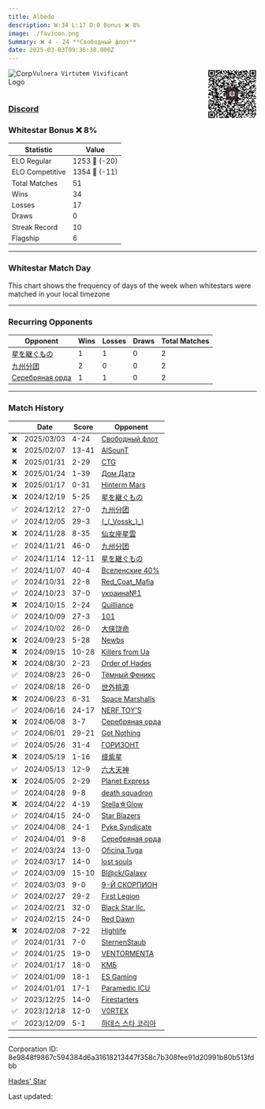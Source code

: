 ```yaml
---
title: ​Albedo
description: W:34 L:17 D:0 Bonus ❌ 8%
image: ./favicon.png
Summary: ❌ 4 - 24 **Свободный флот**
date: 2025-03-03T09:36:38.000Z
---
```

<head>
<link rel="icon" type="image/x-icon" href="./favicon.ico">
</head>
<img align="left" width="50" height="50" src="./favicon.ico" alt="Corp Logo"><img align="right" width="100" height="100" src="./qr.png" alt="QR Code">

```
Vulnera Virtutem Vivificant
```
<br>

### [Discord](https://discord.gg/aeWKd23QQ5)
### Whitestar Bonus ❌ 8%

| Statistic | Value |
| --- | --- |
| ELO Regular | 1253 🔻  (-20)|
| ELO Competitive | 1354 🔻  (-11)|
| Total Matches | 51 |
| Wins | 34 |
| Losses | 17 |
| Draws | 0 |
| Streak Record | 10 |
| Flagship | 6 |

---

### Whitestar Match Day

This chart shows the frequency of days of the week when whitestars were matched in your local timezone

<!-- Load Chart.js from jsDelivr CDN -->
<script src="https://cdn.jsdelivr.net/npm/chart.js@4.0.1"></script>

<!-- Create a canvas element where the chart will be rendered -->
<canvas id="myChart" width="400" height="200"></canvas>

<!-- JavaScript code to render the bar chart -->
<script>
    document.addEventListener("DOMContentLoaded", function() {
        // Ensure scanTime is an array; if empty, handle accordingly
        let timestamps = [1740562598,1738498117,1737871856,1737274469,1736681527,1734148660,1733538081,1732954252,1732340617,1731727615,1731125701,1730512695,1729902376,1729252389,1728558118,1728004860,1727420366,1726649498,1725997017,1724611717,1724009195,1723538574,1718700519,1718101437,1717406517,1716831302,1716260711,1715702776,1715158052,1714506261,1713896022,1713359423,1712760271,1712145187,1711531305,1710846233,1710229970,1709584863,1709057821,1708567717,1708063932,1707597105,1706922169,1706291988,1705711394,1705103460,1704408075,1703694343,1703031989,1702427707,1701686249];

        const fontColor = 'rgba(64, 128, 160, 1)';

        // Function to convert Unix timestamps to day of the week (0=Sunday, 6=Saturday)
        function getDayOfWeek(timestamp) {
            return new Date(timestamp * 1000).getDay();
        }

        // Initialize an array to count occurrences for each day of the week
        let dayCounts = [0, 0, 0, 0, 0, 0, 0];

        // Populate the dayCounts array based on the scanTime data
        timestamps.forEach(ts => {
            let dayOfWeek = getDayOfWeek(ts);
            dayCounts[dayOfWeek]++;
        });

        // Chart.js configuration for the bar chart
        const data = {
            labels: ['Sunday', 'Monday', 'Tuesday', 'Wednesday', 'Thursday', 'Friday', 'Saturday'],
            datasets: [{
                data: dayCounts,
                backgroundColor: [
                    'rgba(0, 191, 255, 0.2)',   // Deep Sky Blue (Sunday)
                    'rgba(135, 206, 250, 0.2)', // Light Sky Blue (Monday)
                    'rgba(173, 216, 230, 0.2)', // Light Blue (Tuesday)
                    'rgba(214, 236, 243, 0.2)', // Custom light blue (Wednesday)
                    'rgba(173, 216, 230, 0.2)', // Light Blue (Thursday)
                    'rgba(135, 206, 250, 0.2)', // Light Sky Blue (Friday)
                    'rgba(0, 191, 255, 0.2)'    // Deep Sky Blue (Saturday)
                ],
                borderColor: [
                    'rgba(0, 191, 255, 1)',
                    'rgba(135, 206, 250, 1)',
                    'rgba(173, 216, 230, 1)',
                    'rgba(214, 236, 243, 1)',
                    'rgba(173, 216, 230, 1)',
                    'rgba(135, 206, 250, 1)',
                    'rgba(0, 191, 255, 1)'
                ],
                borderWidth: 1,
                minBarLength: 5
            }]
        };

        const config = {
            type: 'bar',
            data: data,
            options: {
                scales: {
                    y: {
                        beginAtZero: true,
                        ticks: {
                            stepSize: 1,
                            color: fontColor
                        },
                        grid: {
                            color: 'rgba(255, 255, 255, 0.2)'
                        }
                    },
                    x: {
                        ticks: {
                            color: fontColor
                        },
                        grid: {
                            display: false 
                        }
                    }
                },
                plugins: {
                    legend: {
                        display: false
                    }
                }
            }
        };

        // Render the chart
        const ctx = document.getElementById('myChart').getContext('2d');
        const myChart = new Chart(ctx, config);
    });
</script>
    
---
### Recurring Opponents

| Opponent | Wins | Losses | Draws | Total Matches |
| --- | --- | --- | --- | --- |
| [星を継ぐもの](https://ws.tsl.rocks/corp/107aa372f22d23bb567b3a7fefd3442d93a2984204d7189bbb0fed1ee976ede2/) | 1 | 1 | 0 | 2 |
| [九州分团](https://ws.tsl.rocks/corp/e7374c31c95ba96f5c59c7c1de632517dd4cec2d4680e25e7f34d077133e4d4f/) | 2 | 0 | 0 | 2 |
| [Серебряная орда](https://ws.tsl.rocks/corp/8d4aad97eccabbf26608245f090064005878474e1712d6b08f7328df6075450d/) | 1 | 1 | 0 | 2 |

---
### Match History

|  | Date | Score | Opponent |
| --- | --- | --- | --- |
| ❌ | 2025/03/03 | 4-24 | [Свободный флот](https://ws.tsl.rocks/corp/48fb866b3a51175a06336d9caa1bcace6d2bfb94b0a93974c8be3f54050fc0c6/) |
| ❌ | 2025/02/07 | 13-41 | [AlSounT](https://ws.tsl.rocks/corp/b876a825b43edd1e21a7cc515addeb62a832c1126a5e591e562f6475572788d1/) |
| ❌ | 2025/01/31 | 2-29 | [CTG](https://ws.tsl.rocks/corp/9647a8507dfa5637a217d2d6a0ad47aefb6a4563f910ad46376c228450cff43c/) |
| ❌ | 2025/01/24 | 1-39 | [Дом Датэ](https://ws.tsl.rocks/corp/10cbcbd91c4084657bdab01ef573cc48170fbc4dd0ab533f96712f1cb6097ff2/) |
| ❌ | 2025/01/17 | 0-31 | [Hinterm Mars](https://ws.tsl.rocks/corp/a49fb97adf99c630611e791c8da7d8d9a198689fda80881a5e00e4b69b564bf7/) |
| ❌ | 2024/12/19 | 5-25 | [星を継ぐもの](https://ws.tsl.rocks/corp/107aa372f22d23bb567b3a7fefd3442d93a2984204d7189bbb0fed1ee976ede2/) |
| ✅ | 2024/12/12 | 27-0 | [九州分团](https://ws.tsl.rocks/corp/e7374c31c95ba96f5c59c7c1de632517dd4cec2d4680e25e7f34d077133e4d4f/) |
| ✅ | 2024/12/05 | 29-3 | [\(\_\(\_Vossk\_\)\_\)](https://ws.tsl.rocks/corp/6db23201f00670abe532f02a8fc28e109f95d673ef31ca1df7362c0a6c45dd2f/) |
| ❌ | 2024/11/28 | 8-35 | [仙女座星雲](https://ws.tsl.rocks/corp/e8532ebca58cb402f027fdb3db24507799f38a7123ef124fae8ab7591dac77bd/) |
| ✅ | 2024/11/21 | 46-0 | [九州分团](https://ws.tsl.rocks/corp/e7374c31c95ba96f5c59c7c1de632517dd4cec2d4680e25e7f34d077133e4d4f/) |
| ✅ | 2024/11/14 | 12-11 | [星を継ぐもの](https://ws.tsl.rocks/corp/107aa372f22d23bb567b3a7fefd3442d93a2984204d7189bbb0fed1ee976ede2/) |
| ✅ | 2024/11/07 | 40-4 | [Вселенские 40%](https://ws.tsl.rocks/corp/963d73346ebb929607f54404f481ac2273b4f483915b93144d0757b066a1fd99/) |
| ✅ | 2024/10/31 | 22-8 | [Red\_Coat\_Mafia](https://ws.tsl.rocks/corp/f5825bb96dc9d061496fcea5926a16ba159a26ccd5518f8e63583c52fb68dd29/) |
| ✅ | 2024/10/23 | 37-0 | [украина№1](https://ws.tsl.rocks/corp/c764dc8c07d1ae2ce06aba821c24a7106f169a21b59e724b0216cd8586cde6a6/) |
| ❌ | 2024/10/15 | 2-24 | [Quilliance](https://ws.tsl.rocks/corp/6a4f8febc4066842f85c0373a0d33b6501860f2cc4f61b64761d31ff472c28fe/) |
| ✅ | 2024/10/09 | 27-3 | [101](https://ws.tsl.rocks/corp/6b4681e994e78199b26297184be90aaf1928c04f6323f02fc316d25729e121e6/) |
| ✅ | 2024/10/02 | 26-0 | [大侠饶命](https://ws.tsl.rocks/corp/e8003e44263e1a6d45dabf6a8b06c5ddb784fd979d4e199c24d53fd5545ae568/) |
| ❌ | 2024/09/23 | 5-28 | [Newbs](https://ws.tsl.rocks/corp/86135933491fcabc312904612bdca55124f9265aa6a5f3cb42f66427020fdb0b/) |
| ❌ | 2024/09/15 | 10-28 | [Killers from Ua](https://ws.tsl.rocks/corp/d9422068c043dbd30acc89fc13d0ba7b276a3f27a85ec53595b93b9b561d7fd6/) |
| ❌ | 2024/08/30 | 2-23 | [Order of Hades](https://ws.tsl.rocks/corp/2aeceaa4796794f014cd422b48bad9f5627e35a758de0255216a519db709ce81/) |
| ✅ | 2024/08/23 | 26-0 | [Тёмный Феникс](https://ws.tsl.rocks/corp/7558698da6213ab97789830842ad4baa89467edc584a6c8594ab04b521ae3488/) |
| ✅ | 2024/08/18 | 26-0 | [世外桃源](https://ws.tsl.rocks/corp/7692df8056cb0736bfc429336e43c74a12d3a237305a08cef10617650dc020db/) |
| ❌ | 2024/06/23 | 6-31 | [Space Marshalls](https://ws.tsl.rocks/corp/6a41cc36abf3a28a1c26bc22843f1892d6938e8eb1e8f8a10fd9e6e964e06c2c/) |
| ✅ | 2024/06/16 | 24-17 | [NERF TOY'S](https://ws.tsl.rocks/corp/34838966e1d5c2467f7985cafe5dd5c420c5ac919621da59c90867f11d1162d0/) |
| ❌ | 2024/06/08 | 3-7 | [Серебряная орда](https://ws.tsl.rocks/corp/8d4aad97eccabbf26608245f090064005878474e1712d6b08f7328df6075450d/) |
| ✅ | 2024/06/01 | 29-21 | [Got Nothing](https://ws.tsl.rocks/corp/ea7879fd9cbed37b260ec2bf39339786942fb34216036a90e107ba525f5924e1/) |
| ✅ | 2024/05/26 | 31-4 | [ГОРИЗОНТ](https://ws.tsl.rocks/corp/fc3e048fc6343ca1150c739ea0ee3851e467726090f1a6be2e8ce1f4851c7362/) |
| ❌ | 2024/05/19 | 1-16 | [绛紫星](https://ws.tsl.rocks/corp/8c2109279ceb01bcca0aa5e85c151d5877831ac54199285743750e2ed343b407/) |
| ✅ | 2024/05/13 | 12-9 | [六大天神](https://ws.tsl.rocks/corp/28f06b2ed8c2d55fe437095ed09cf6559986f0bb3ea5ff99509341b5dbf04d65/) |
| ❌ | 2024/05/05 | 2-29 | [Planet Express](https://ws.tsl.rocks/corp/be13b17a002cf203ab2a5a31d6c8024e7458b8eac569eb576be7f30844979c99/) |
| ✅ | 2024/04/28 | 9-8 | [death squadron](https://ws.tsl.rocks/corp/7177b5a598ff387d35b2348e1ec750a9f237fbf70d8016207ea3da1619c44e5b/) |
| ❌ | 2024/04/22 | 4-19 | [Stella☆Glow](https://ws.tsl.rocks/corp/86a894b97d55e4f65a3cec65d26d528341d8e70b186bcffa2e89f5f681e48396/) |
| ✅ | 2024/04/15 | 24-0 | [Star Blazers](https://ws.tsl.rocks/corp/f179acb7b919d9d3185f1fcd66bb17d5e257feab5039bcbf6efb5c8cd6f5c057/) |
| ✅ | 2024/04/08 | 24-1 | [Pyke Syndicate](https://ws.tsl.rocks/corp/1761635d6aaf9c2caf7abc37130e2d9aa48e7b4cc753ae4b701fde4b48abd3e1/) |
| ✅ | 2024/04/01 | 9-8 | [Серебряная орда](https://ws.tsl.rocks/corp/8d4aad97eccabbf26608245f090064005878474e1712d6b08f7328df6075450d/) |
| ✅ | 2024/03/24 | 13-0 | [Oficina Tuga](https://ws.tsl.rocks/corp/2fff67029125a29f7fa3252e0f8387f3ae93c6c59bd05d358723e02f3199db72/) |
| ✅ | 2024/03/17 | 14-0 | [lost souls](https://ws.tsl.rocks/corp/64cf1f6ce9001bcd1d03fd1aaecafc1b7d88cd36316892a52a1b19d5e85bd793/) |
| ✅ | 2024/03/09 | 15-10 | [Bl@ck/Galaxy](https://ws.tsl.rocks/corp/76f8fe0dcd8b8c1cb8e0083f14c0b36c23bb9757a3af0f191b567774c02222a3/) |
| ✅ | 2024/03/03 | 9-0 | [9\-Й СКОРПИОН](https://ws.tsl.rocks/corp/5ad79ec30d5d805635609e2b1e1cf5f399486c1d57f6101cb6015afbd50f5913/) |
| ✅ | 2024/02/27 | 29-2 | [First Legion](https://ws.tsl.rocks/corp/19925189a09925ee428220f600fcf721d71905103c1af9e2aa8e7e3b171a1a38/) |
| ✅ | 2024/02/21 | 32-0 | [Black Star llc\.](https://ws.tsl.rocks/corp/f6cd5aed527efed3a402f931784d68b5b7201b317118a60bd3d81b551ee87330/) |
| ✅ | 2024/02/15 | 24-0 | [Red Dawn](https://ws.tsl.rocks/corp/fee852a2530bc5e3cbe5b2a5fdb224d249eeceeb3688cfd71479344181831328/) |
| ❌ | 2024/02/08 | 7-22 | [Highlife](https://ws.tsl.rocks/corp/e667e116808de19118853c1729815a3431a83531f951514ab8aa77a345cc8e40/) |
| ✅ | 2024/01/31 | 7-0 | [SternenStaub](https://ws.tsl.rocks/corp/11f1e8a4d522eaef8cb40c95d07b4533097aa6509ddafd1d7efc1449e8b10f38/) |
| ✅ | 2024/01/25 | 19-0 | [VENTORMENTA](https://ws.tsl.rocks/corp/0b64072b403ef687c83d4c04a4f5a20f8dd89befdaaf6ced9af64cacc2f46536/) |
| ✅ | 2024/01/17 | 18-0 | [КМБ](https://ws.tsl.rocks/corp/9863510eb8d02a7be02ef6a2cf42499cbf1e7ec62df078fe82aaa791444445f4/) |
| ✅ | 2024/01/09 | 18-1 | [ES Gaming](https://ws.tsl.rocks/corp/1bbc4390e9fa60fe312b23c8fa8d8f9eb499307607a4c3304e33bd05bd58f981/) |
| ✅ | 2024/01/01 | 17-1 | [Paramedic ICU](https://ws.tsl.rocks/corp/2b046351c951cf9e05492ee383c44783b21c628831f51b1a04c9e5404b9b9fa3/) |
| ✅ | 2023/12/25 | 14-0 | [Firestarters](https://ws.tsl.rocks/corp/975a058b74909c99c34a22d266817bfb7b3f49c34e599099c96f3867b4b77443/) |
| ✅ | 2023/12/18 | 12-0 | [V0RTEX](https://ws.tsl.rocks/corp/22a12c757b3e065e8ec7a839b80e33339317bb277aeee145f6cde6f473e06f8f/) |
| ✅ | 2023/12/09 | 5-1 | [하데스 스타 코리아](https://ws.tsl.rocks/corp/36ae3ca01b555bd695500062530b53a2b19cc9d4bab087051ea8775124723e94/) |

---
Corporation ID: 8e9848f9867c594384d6a31618213447f358c7b308fee91d20991b80b513fdbb

[Hades' Star](https://www.hadesstar.com)
<script src="/assets/localtime.js"></script>
<div>
  Last updated: <span class="last-updated-date" data-unix-time="1740994598"></span>
</div>